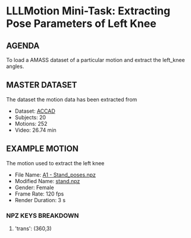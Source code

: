 # LLLMotion Mini-Task: Extracting Pose Parameters of Left Knee

## AGENDA

To load a AMASS dataset of a particular motion and extract the left_knee angles.

## MASTER DATASET
The dataset the motion data has been extracted from 

- Dataset: [ACCAD](https://accad.osu.edu/research/motion-lab/mocap-system-and-data)
- Subjects: 20
- Motions: 252
- Video: 26.74 min

## EXAMPLE MOTION
The motion used to extract the left knee

- File Name: [A1 - Stand_poses.npz](stand.npz)
- Modified Name: [stand.npz](stand.npz)
- Gender: Female
- Frame Rate: 120 fps
- Render Duration: 3 s

### NPZ KEYS BREAKDOWN

1. 'trans': (360,3)

